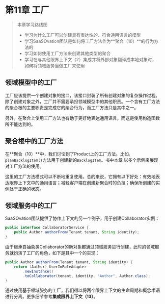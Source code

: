 # 第11章 工厂

> 本章学习路线图
>
> - 学习为什么工厂可以创建具有表达性的、符合通用语言的模型
> - 学习SaaSOvation团队是如何将工厂方法作为**聚合（10）**的行为方法的
> - 学习如何使用工厂方法来创建其他类型的聚合
> - 学习在与其他限界上下文（2）集成并将外部对象翻译成本地对象时，如何将领域服务当做工厂来使用



## 领域模型中的工厂

工厂应该提供一个创建对象的接口，该接口封装了所有创建对象的复杂操作过程。除了创建对象之外，工厂并不需要承担领域模型中的其他职责。一个含有工厂方法的聚合根的主要职责是完成它的聚合行为，而工厂方法只是其中之一。

另外，在聚合上使用工厂方法也有助于更好地表达通用语言，而这是使用构造函数所不能达到的。



## 聚合根中的工厂方法

在**聚合（10）**中，我们讨论到了Product上的工厂方法。比如，`planBacklogItem()`方法用于创建新的`BacklogItem`。书中本章 以多个示例来展现对工厂方法的使用。

这里的工厂方法模式可以不断地重复使用。总的来说，它拥有以下好处：有效地表达限界上下文中的通用语言；减轻客户端在创建新聚合时的负担；确保所创建的实例处于正确的状态。



## 领域服务中的工厂

SaaSOvation团队提供了协作上下文的另一个例子，用于创建Collaborator实例：

```java
public interface CollaboratorService {
    public Author authorFrom(Tenant tenant, String identity);
}
```

由于继承自抽象类Collaborator的新对象都通过领域服务进行创建，此时的领域服务就扮演了工厂的角色，如下是其中一个的实现：

```java
public Author authorFrom(Tenant tenant, String identity) {
    return (Author) UserInRoleAdapter
        .newInstance()
        .toCollaborator(tenant, identity, "Author", Author.class);
}
```

通过使用基于领域服务的工厂，我们得以将两个限界上下文的生命周期和概念术语进行分离。更多细节参考**集成限界上下文（13）**。

